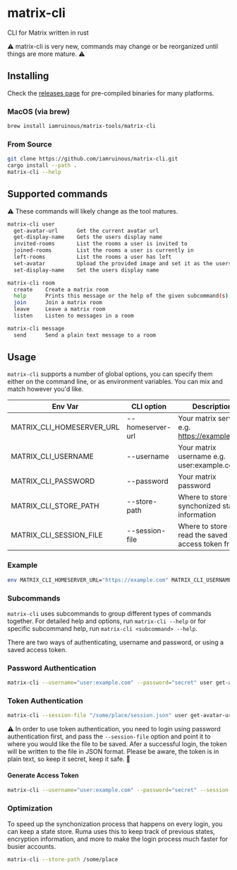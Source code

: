 # matrix-cli
CLI for Matrix written in rust

⚠️ matrix-cli is very new, commands may change or be reorganized until things are more mature. ⚠️

## Installing

Check the [releases page](https://github.com/iamruinous/matrix-cli/releases/latest) for pre-compiled binaries for many platforms.

### MacOS (via brew)

```sh
brew install iamruinous/matrix-tools/matrix-cli
```

### From Source

```sh
git clone https://github.com/iamruinous/matrix-cli.git
cargo install --path .
matrix-cli --help
```
## Supported commands

⚠️ These commands will likely change as the tool matures.

```sh
matrix-cli user
  get-avatar-url      Get the current avatar url
  get-display-name    Gets the users display name
  invited-rooms       List the rooms a user is invited to
  joined-rooms        List the rooms a user is currently in
  left-rooms          List the rooms a user has left
  set-avatar          Upload the provided image and set it as the users avatar
  set-display-name    Set the users display name
```

```sh
matrix-cli room
  create    Create a matrix room
  help      Prints this message or the help of the given subcommand(s)
  join      Join a matrix room
  leave     Leave a matrix room
  listen    Listen to messages in a room
```

```sh
matrix-cli message
  send      Send a plain text message to a room
```

## Usage

`matrix-cli` supports a number of global options, you can specify them either on the command line, or as environment variables.  You can mix and match however you'd like.

| Env Var | CLI option | Description |
|---------|------------|-------------|
| MATRIX_CLI_HOMESERVER_URL | --homeserver-url | Your matrix server e.g. https://example.com |
| MATRIX_CLI_USERNAME | --username | Your matrix username e.g. user:example.com |
| MATRIX_CLI_PASSWORD | --password | Your matrix password |
| MATRIX_CLI_STORE_PATH | --store-path | Where to store the synchonized state information |
| MATRIX_CLI_SESSION_FILE | --session-file | Where to store or read the saved access token from |

### Example 

```sh
env MATRIX_CLI_HOMESERVER_URL="https://example.com" MATRIX_CLI_USERNAME="user:example.com" MATRIX_CLI_PASSWORD="secret" matrix-cli --session-file "/some/place/session.json" rooms joined-rooms
```

### Subcommands

`matrix-cli` uses subcommands to group different types of commands together. For detailed help and options, run `matrix-cli --help` or for specific subcommand help, run `matrix-cli <subcommand> --help`.

There are two ways of authenticating, username and password, or using a saved access token.

### Password Authentication
```sh
matrix-cli --username="user:example.com" --password="secret" user get-avatar-url
```

### Token Authentication
```sh
matrix-cli --session-file "/some/place/session.json" user get-avatar-url
```

⚠️ In order to use token authentication, you need to login using password authentication first, and pass the `--session-file` option and point it to where you would like the file to be saved. Afer a successful login, the token will be written to the file in JSON format. Please be aware, the token is in plain text, so keep it secret, keep it safe. 🧙

#### Generate Access Token

```sh
matrix-cli --username="user:example.com" --password="secret" --session-file="/some/place/session.json" user get-avatar-url
```

### Optimization

To speed up the synchonization process that happens on every login, you can keep a state store. Ruma uses this to keep track of previous states, encryption information, and more to make the login process much faster for busier accounts. 


```sh
matrix-cli --store-path /some/place
```
